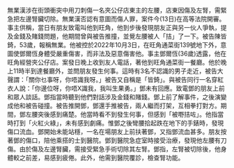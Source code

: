 無業漢涉在街頭衝突中用刀刺傷一名夾公仔店東主的左腰，店東因傷及左腎，需緊急把左邊腎臟切除。無業漢否認有意圖而傷人罪，案件今(13日)在高等法院開審。事主供稱，當日有朋友致電叫他到旺角，他到步後發現朋友正與另一伙人爭執，提及金錢及賭錢問題，他期間曾與被告推撞，並覺左腰被人「拮」了一下。被告陳皆錡，53歲，報稱無業。他被控於2022年10月3日，在旺角通菜街139號地下外，意圖使鄧爾恆身體受嚴重傷害，而非法及惡意傷害他。事主鄧爾恆(36歲)透露，他在旺角經營夾公仔店。案發日晚上收到友人電話，著他到旺角通菜街一餐廳。他於晚上11時半到達餐廳外，並問朋友發生何事。這時有3名不認識的男子走近，被告大聲謂：「關你乜事呀，你唔識我呀。」被告又自稱是「皆錡」。與被告同行一名穿紅衣人說：「你邊位呀，你唔X識我，我叫生果勇。」鄧未有回應。致電鄧的朋友上前和眾人談話。鄧指當時聽到他們對話涉及金錢和賭錢。鄧上前了解事件，之後演變成他和被告碰撞。被告推開鄧，鄧還手推被告，兩人繼而打架，互相拳打對方。期間，鄧左腰突後感到痛楚。他當時看不到發生何事，但感到「被嘢拮咗」。他指當時打到「火紅火綠」，未有感到劇痛。惟鄧之後彎腰拾起跌在地下的手錶時，發現傷口流血。鄧開始未能站穩，一名在場朋友上前扶著鄧，又指鄧流血甚多。朋友按著鄧的傷口，陪他乘搭的士到醫院。鄧到醫院急症室時接受治療，發現他左腰有刀傷。由於傷及左邊腎臟，需接受緊急手術切除其左腎。鄧指，左腎被切除後，他身體較之前差，易感到疲倦。此外，他需到醫院覆診，檢查腎功能。